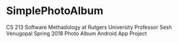 # SimplePhotoAlbum

CS 213 Software Methadology at Rutgers University
Professor Sesh Venugopal
Spring 2018
Photo Album Android App Project
